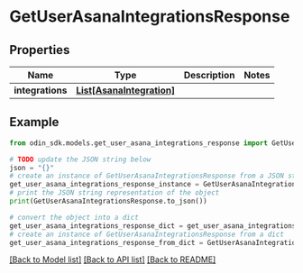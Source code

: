 # GetUserAsanaIntegrationsResponse


## Properties

Name | Type | Description | Notes
------------ | ------------- | ------------- | -------------
**integrations** | [**List[AsanaIntegration]**](AsanaIntegration.md) |  | 

## Example

```python
from odin_sdk.models.get_user_asana_integrations_response import GetUserAsanaIntegrationsResponse

# TODO update the JSON string below
json = "{}"
# create an instance of GetUserAsanaIntegrationsResponse from a JSON string
get_user_asana_integrations_response_instance = GetUserAsanaIntegrationsResponse.from_json(json)
# print the JSON string representation of the object
print(GetUserAsanaIntegrationsResponse.to_json())

# convert the object into a dict
get_user_asana_integrations_response_dict = get_user_asana_integrations_response_instance.to_dict()
# create an instance of GetUserAsanaIntegrationsResponse from a dict
get_user_asana_integrations_response_from_dict = GetUserAsanaIntegrationsResponse.from_dict(get_user_asana_integrations_response_dict)
```
[[Back to Model list]](../README.md#documentation-for-models) [[Back to API list]](../README.md#documentation-for-api-endpoints) [[Back to README]](../README.md)


